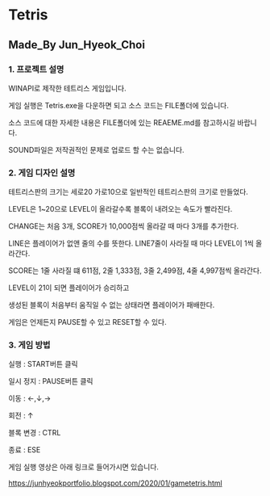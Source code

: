 # Tetris

## Made_By Jun_Hyeok_Choi

### 1. 프로젝트 설명

WINAPI로 제작한 테트리스 게임입니다.

게임 실행은 Tetris.exe을 다운하면 되고 소스 코드는 FILE폴더에 있습니다.

소스 코드에 대한 자세한 내용은 FILE폴더에 있는 REAEME.md를 참고하시길 바랍니다.

SOUND파일은 저작권적인 문제로 업로드 할 수는 없습니다.


### 2. 게임 디자인 설명

테트리스판의 크기는 세로20 가로10으로 일반적인 테트리스판의 크기로 만들었다.

LEVEL은 1~20으로 LEVEL이 올라갈수록 블록이 내려오는 속도가 빨라진다.

CHANGE는 처음 3개, SCORE가 10,000점씩 올라갈 때 마다 3개를 추가한다.

LINE은 플레이어가 없앤 줄의 수를 뜻한다. LINE7줄이 사라질 때 마다 LEVEL이 1씩 올라간다.

SCORE는 1줄 사라질 떄 611점, 2줄 1,333점, 3줄 2,499점, 4줄 4,997점씩 올라간다.


LEVEL이 21이 되면 플레이어가 승리하고

생성된 블록이 처음부터 움직일 수 없는 상태라면 플레이어가 패배한다.

게임은 언제든지 PAUSE할 수 있고 RESET할 수 있다.


### 3. 게임 방법

실행 : START버튼 클릭

일시 정지 : PAUSE버튼 클릭

이동 : ←,↓,→

회전 : ↑

블록 변경 : CTRL

종료 : ESE



게임 실행 영상은 아래 링크로 들어가시면 있습니다.

<a> https://junhyeokportfolio.blogspot.com/2020/01/gametetris.html
